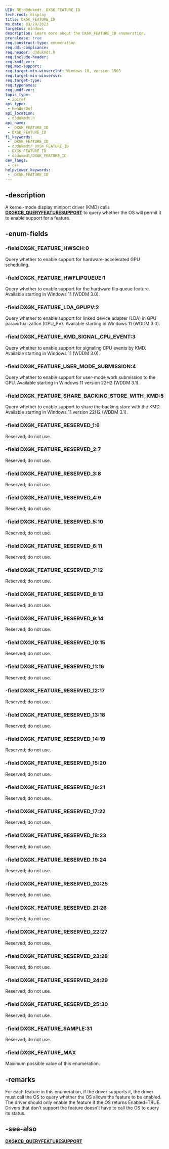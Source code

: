 ```yaml
---
UID: NE:d3dukmdt._DXGK_FEATURE_ID
tech.root: display
title: DXGK_FEATURE_ID
ms.date: 03/29/2023
targetos: Windows
description: Learn more about the DXGK_FEATURE_ID enumeration.
prerelease: true
req.construct-type: enumeration
req.ddi-compliance: 
req.header: d3dukmdt.h
req.include-header: 
req.kmdf-ver: 
req.max-support: 
req.target-min-winverclnt: Windows 10, version 1903
req.target-min-winversvr: 
req.target-type: 
req.typenames: 
req.umdf-ver: 
topic_type:
 - apiref
api_type:
 - HeaderDef
api_location:
 - d3dukmdt.h
api_name:
 - _DXGK_FEATURE_ID
 - DXGK_FEATURE_ID
f1_keywords:
 - _DXGK_FEATURE_ID
 - d3dukmdt/_DXGK_FEATURE_ID
 - DXGK_FEATURE_ID
 - d3dukmdt/DXGK_FEATURE_ID
dev_langs:
 - c++
helpviewer_keywords:
 - _DXGK_FEATURE_ID
---
```


## -description

A kernel-mode display miniport driver (KMD) calls [**DXGKCB_QUERYFEATURESUPPORT**](../d3dkmddi/nc-d3dkmddi-dxgkcb_queryfeaturesupport.md) to query whether the OS will permit it to enable support for a feature.

## -enum-fields

### -field DXGK_FEATURE_HWSCH:0

Query whether to enable support for hardware-accelerated GPU scheduling.

### -field DXGK_FEATURE_HWFLIPQUEUE:1

Query whether to enable support for the hardware flip queue feature. Available starting in Windows 11 (WDDM 3.0).

### -field DXGK_FEATURE_LDA_GPUPV:2

Query whether to enable support for linked device adapter (LDA) in GPU paravirtualization (GPU_PV). Available starting in Windows 11 (WDDM 3.0).

### -field DXGK_FEATURE_KMD_SIGNAL_CPU_EVENT:3

Query whether to enable support for signaling CPU events by KMD. Available starting in Windows 11 (WDDM 3.0).

### -field DXGK_FEATURE_USER_MODE_SUBMISSION:4

Query whether to enable support for user-mode work submission to the GPU. Available starting in Windows 11 version 22H2 (WDDM 3.1).

### -field DXGK_FEATURE_SHARE_BACKING_STORE_WITH_KMD:5

Query whether to enable support to share the backing store with the KMD. Available starting in Windows 11 version 22H2 (WDDM 3.1).

### -field DXGK_FEATURE_RESERVED_1:6

Reserved; do not use.

### -field DXGK_FEATURE_RESERVED_2:7

Reserved; do not use.

### -field DXGK_FEATURE_RESERVED_3:8

Reserved; do not use.

### -field DXGK_FEATURE_RESERVED_4:9

Reserved; do not use.

### -field DXGK_FEATURE_RESERVED_5:10

Reserved; do not use.

### -field DXGK_FEATURE_RESERVED_6:11

Reserved; do not use.

### -field DXGK_FEATURE_RESERVED_7:12

Reserved; do not use.

### -field DXGK_FEATURE_RESERVED_8:13

Reserved; do not use.

### -field DXGK_FEATURE_RESERVED_9:14

Reserved; do not use.

### -field DXGK_FEATURE_RESERVED_10:15

Reserved; do not use.

### -field DXGK_FEATURE_RESERVED_11:16

Reserved; do not use.

### -field DXGK_FEATURE_RESERVED_12:17

Reserved; do not use.

### -field DXGK_FEATURE_RESERVED_13:18

Reserved; do not use.

### -field DXGK_FEATURE_RESERVED_14:19

Reserved; do not use.

### -field DXGK_FEATURE_RESERVED_15:20

Reserved; do not use.

### -field DXGK_FEATURE_RESERVED_16:21

Reserved; do not use.

### -field DXGK_FEATURE_RESERVED_17:22

Reserved; do not use.

### -field DXGK_FEATURE_RESERVED_18:23

Reserved; do not use.

### -field DXGK_FEATURE_RESERVED_19:24

Reserved; do not use.

### -field DXGK_FEATURE_RESERVED_20:25

Reserved; do not use.

### -field DXGK_FEATURE_RESERVED_21:26

Reserved; do not use.

### -field DXGK_FEATURE_RESERVED_22:27

Reserved; do not use.

### -field DXGK_FEATURE_RESERVED_23:28

Reserved; do not use.

### -field DXGK_FEATURE_RESERVED_24:29

Reserved; do not use.

### -field DXGK_FEATURE_RESERVED_25:30

Reserved; do not use.

### -field DXGK_FEATURE_SAMPLE:31

Reserved; do not use.

### -field DXGK_FEATURE_MAX

Maximum possible value of this enumeration.

## -remarks

For each feature in this enumeration, if the driver supports it, the driver must call the OS to query whether the OS allows the feature to be enabled. The driver should only enable the feature if the OS returns Enabled=TRUE. Drivers that don't support the feature doesn't have to call the OS to query its status.

## -see-also

[**DXGKCB_QUERYFEATURESUPPORT**](../d3dkmddi/nc-d3dkmddi-dxgkcb_queryfeaturesupport.md)

